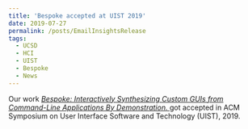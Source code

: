 ```yaml
---
title: 'Bespoke accepted at UIST 2019'
date: 2019-07-27
permalink: /posts/EmailInsightsRelease
tags:
  - UCSD
  - HCI
  - UIST
  - Bespoke
  - News
---
```


Our work *[Bespoke: Interactively Synthesizing Custom GUIs from Command-Line Applications By Demonstration. ](https://priyan.info/publications/)* got accepted in ACM Symposium on User Interface Software and Technology (UIST), 2019.
